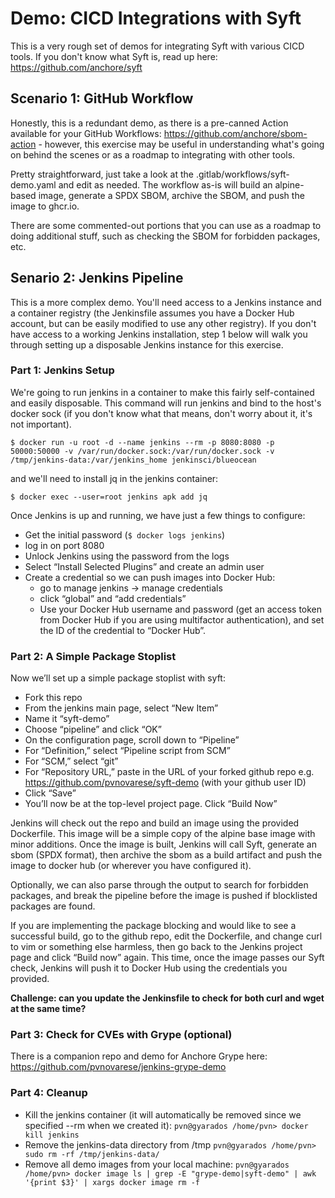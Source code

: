 # Demo: CICD Integrations with Syft

This is a very rough set of demos for integrating Syft with various CICD tools.  If you don't know what Syft is, read up here: https://github.com/anchore/syft

## Scenario 1: GitHub Workflow

Honestly, this is a redundant demo, as there is a pre-canned Action available for your GitHub Workflows: https://github.com/anchore/sbom-action - however, this exercise may be useful in understanding what's going on behind the scenes or as a roadmap to integrating with other tools.

Pretty straightforward, just take a look at the .gitlab/workflows/syft-demo.yaml and edit as needed.  The workflow as-is will build an alpine-based image, generate a SPDX SBOM, archive the SBOM, and push the image to ghcr.io.

There are some commented-out portions that you can use as a roadmap to doing additional stuff, such as checking the SBOM for forbidden packages, etc.

## Senario 2: Jenkins Pipeline

This is a more complex demo.  You'll need access to a Jenkins instance and a container registry (the Jenkinsfile assumes you have a Docker Hub account, but can be easily modified to use any other registry).  If you don't have access to a working Jenkins installation, step 1 below will walk you through setting up a disposable Jenkins instance for this exercise.  

### Part 1: Jenkins Setup

We're going to run jenkins in a container to make this fairly self-contained and easily disposable.  This command will run jenkins and bind to the host's docker sock (if you don't know what that means, don't worry about it, it's not important).

`$ docker run -u root -d --name jenkins --rm -p 8080:8080 -p 50000:50000 -v /var/run/docker.sock:/var/run/docker.sock -v /tmp/jenkins-data:/var/jenkins_home jenkinsci/blueocean`

and we'll need to install jq in the jenkins container:

`$ docker exec --user=root jenkins apk add jq`

Once Jenkins is up and running, we have just a few things to configure:
- Get the initial password (`$ docker logs jenkins`)
- log in on port 8080
- Unlock Jenkins using the password from the logs
- Select “Install Selected Plugins” and create an admin user
- Create a credential so we can push images into Docker Hub:
	- go to manage jenkins -> manage credentials
	- click “global” and “add credentials”
	- Use your Docker Hub username and password (get an access token from Docker Hub if you are using multifactor authentication), and set the ID of the credential to “Docker Hub”.

### Part 2: A Simple Package Stoplist

Now we’ll set up a simple package stoplist with syft:

- Fork this repo
- From the jenkins main page, select “New Item” 
- Name it “syft-demo”
- Choose “pipeline” and click “OK”
- On the configuration page, scroll down to “Pipeline”
- For “Definition,” select “Pipeline script from SCM”
- For “SCM,” select “git”
- For “Repository URL,” paste in the URL of your forked github repo
	e.g. https://github.com/pvnovarese/syft-demo (with your github user ID)
- Click “Save”
- You’ll now be at the top-level project page.  Click “Build Now”

Jenkins will check out the repo and build an image using the provided Dockerfile.  This image will be a simple copy of the alpine base image with minor additions.  Once the image is built, Jenkins will call Syft, generate an sbom (SPDX format), then archive the sbom as a build artifact and push the image to docker hub (or wherever you have configured it). 

Optionally, we can also parse through the output to search for forbidden packages, and break the pipeline before the image is pushed if blocklisted packages are found.

If you are implementing the package blocking and would like to see a successful build, go to the github repo, edit the Dockerfile, and change curl to vim or something else harmless, then go back to the Jenkins project page and click “Build now” again. This time, once the image passes our Syft check, Jenkins will push it to Docker Hub using the credentials you provided.

**Challenge: can you update the Jenkinsfile to check for both curl and wget at the same time?**

### Part 3: Check for CVEs with Grype (optional)
There is a companion repo and demo for Anchore Grype here: https://github.com/pvnovarese/jenkins-grype-demo

### Part 4: Cleanup
- Kill the jenkins container (it will automatically be removed since we specified --rm when we created it):
	`pvn@gyarados /home/pvn> docker kill jenkins`
- Remove the jenkins-data directory from /tmp
	`pvn@gyarados /home/pvn> sudo rm -rf /tmp/jenkins-data/`
- Remove all demo images from your local machine:
	`pvn@gyarados /home/pvn> docker image ls | grep -E "grype-demo|syft-demo" | awk '{print $3}' | xargs docker image rm -f`

